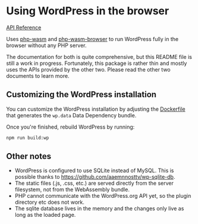 # Using WordPress in the browser

[API Reference](https://github.com/WordPress/wordpress-sandbox/tree/trunk/docs/api/wordpress-sandbox.md)

Uses [php-wasm](https://github.com/WordPress/wordpress-sandbox/blob/trunk/docs/using-php-in-javascript.md) and [php-wasm-browser](https://github.com/WordPress/wordpress-sandbox/blob/trunk/docs/using-php-in-the-browser.md) to run WordPress fully in the browser without any PHP server.

The documentation for both is quite comprehensive, but this README file is still a work in progress. Fortunately, this package is rather thin and mostly uses the APIs provided by the other two. Please read the other two documents to learn more.

## Customizing the WordPress installation

You can customize the WordPress installation by adjusting the [Dockerfile](https://github.com/WordPress/wordpress-sandbox/blob/trunk/packages/wordpress-sandbox/wordpress) that generates the `wp.data` Data Dependency bundle.

Once you're finished, rebuild WordPress by running:

```bash
npm run build:wp
```

## Other notes

-   WordPress is configured to use SQLite instead of MySQL. This is possible thanks to https://github.com/aaemnnosttv/wp-sqlite-db.
-   The static files (.js, .css, etc.) are served directly from the server filesystem, not from the WebAssembly bundle.
-   PHP cannot communicate with the WordPress.org API yet, so the plugin directory etc does not work.
-   The sqlite database lives in the memory and the changes only live as long as the loaded page.
